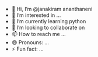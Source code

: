 - 👋 Hi, I’m @janakiram ananthaneni
- 👀 I’m interested in ...
- 🌱 I’m currently learning python
- 💞️ I’m looking to collaborate on 
- 📫 How to reach me ...
- 😄 Pronouns: ...
- ⚡ Fun fact: ...

<!---
janakiramananthaneni/janakiramananthaneni is a ✨ special ✨ repository because its `README.md` (this file) appears on your GitHub profile.
You can click the Preview link to take a look at your changes.
--->
